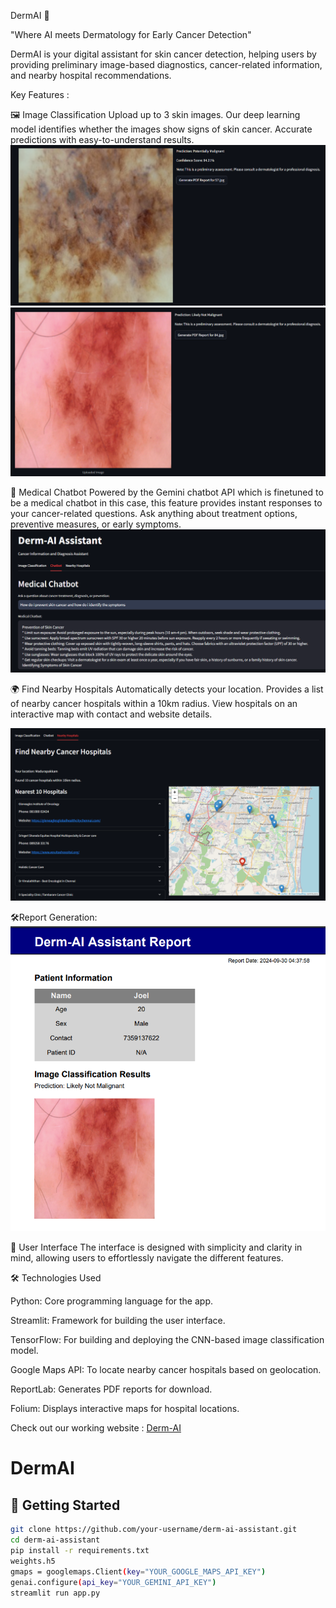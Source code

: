 DermAI 🌟

"Where AI meets Dermatology for Early Cancer Detection"

DermAI is your digital assistant for skin cancer detection, helping users by providing preliminary image-based diagnostics, cancer-related information, and nearby hospital recommendations.

Key Features :

🖼️ Image Classification
Upload up to 3 skin images.
Our deep learning model identifies whether the images show signs of skin cancer.
Accurate predictions with easy-to-understand results.
![image](Images/1.png)
![image](Images/2.png)


🤖 Medical Chatbot
Powered by the Gemini chatbot API which is finetuned to be a medical chatbot in this case, this feature provides instant responses to your cancer-related questions.
Ask anything about treatment options, preventive measures, or early symptoms.
![image](Images/3.png)



🌍 Find Nearby Hospitals
Automatically detects your location.
Provides a list of nearby cancer hospitals within a 10km radius.
View hospitals on an interactive map with contact and website details.

![image](Images/4.png)

🛠️Report Generation:       
![image](Images/5.png)


🎨 User Interface
The interface is designed with simplicity and clarity in mind, allowing users to effortlessly navigate the different features. 

🛠️ Technologies Used

Python: Core programming language for the app.

Streamlit: Framework for building the user interface.

TensorFlow: For building and deploying the CNN-based image classification model.

Google Maps API: To locate nearby cancer hospitals based on geolocation.

ReportLab: Generates PDF reports for download.

Folium: Displays interactive maps for hospital locations.


Check out our working website : [Derm-AI](https://derm-ai-medithon.streamlit.app/)

# DermAI

## 🚀 Getting Started

```bash
git clone https://github.com/your-username/derm-ai-assistant.git
cd derm-ai-assistant
pip install -r requirements.txt
weights.h5
gmaps = googlemaps.Client(key="YOUR_GOOGLE_MAPS_API_KEY")
genai.configure(api_key="YOUR_GEMINI_API_KEY")
streamlit run app.py


